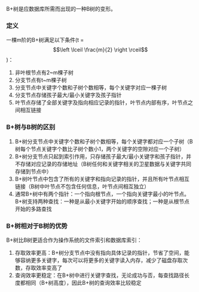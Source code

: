B+树是应数据库所需而出现的一种B树的变形。

### 定义
一棵m阶的B+树满足以下条件(t =$$\left \lceil \frac{m}{2} \right \rceil$$ )：

1. 非叶根节点有2~m棵子树
2. 分支节点有t~m棵子树
3. 分支节点中关键字个数和子树个数相等，每个关键字对应一棵子树
4. 分支节点存储孩子最大/最小关键字及孩子指针
5. 叶节点存储了全部关键字及指向相应记录的指针，叶节点内部有序，叶节点之间相互链接

### B+树与B树的区别
1. B+树分支节点中关键字个数和子树个数相等，每个关键字都对应一个子树（B树每个节点关键字个数比子树个数小1，两个关键字的空隙对应一个子树）
2. B+树分支节点只起到索引作用，只存储孩子最大/最小关键字和孩子指针，并不存储对应记录的存储地址（B树任何和关键字相关的卫星数据与关键字共同存储到节点中）
3. B+树叶节点中包含了所有的关键字和指向记录的指针，并且所有叶节点相互链接（B树中叶节点不包含任何信息，叶节点间相互独立）
4. 通常B+树中有两个指针：一个指向根节点，一个指向关键字最小的叶节点。B+树支持两种查找：一种是从最小关键字开始的顺序查找；一种是从根节点开始的多路查找

### B+树相对于B树的优势
B+树比B树更适合作为操作系统的文件索引和数据库索引：

1. 存取效率更高：B+树分支节点中没有指向具体记录的指针，节省了空间，能够容纳更多关键字，每次可以将更多的关键字读入内存，减少了磁盘存取次数，存取效率变高了
2. 查询效率更稳定：在B+树中进行关键字查找，无论成功与否，每查找路径长度都相同（B+树高度），因此B+树的查询效率比较稳定
